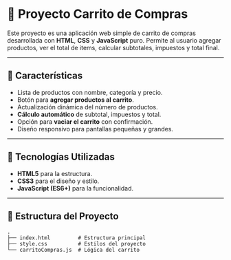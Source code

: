 # 🛒 Proyecto Carrito de Compras

Este proyecto es una aplicación web simple de carrito de compras desarrollada con **HTML**, **CSS** y **JavaScript** puro. Permite al usuario agregar productos, ver el total de items, calcular subtotales, impuestos y total final.

---

## 🚀 Características
- Lista de productos con nombre, categoría y precio.
- Botón para **agregar productos al carrito**.
- Actualización dinámica del número de productos.
- **Cálculo automático** de subtotal, impuestos y total.
- Opción para **vaciar el carrito** con confirmación.
- Diseño responsivo para pantallas pequeñas y grandes.

---

## 🧩 Tecnologías Utilizadas
- **HTML5** para la estructura.
- **CSS3** para el diseño y estilo.
- **JavaScript (ES6+)** para la funcionalidad.

---

## 📂 Estructura del Proyecto
```plaintext
.
├── index.html         # Estructura principal
├── style.css          # Estilos del proyecto
└── carritoCompras.js  # Lógica del carrito
